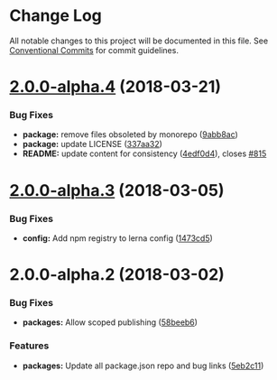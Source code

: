 # Change Log

All notable changes to this project will be documented in this file.
See [Conventional Commits](https://conventionalcommits.org) for commit guidelines.

<a name="2.0.0-alpha.4"></a>
# [2.0.0-alpha.4](https://github.com/pattern-lab/patternlab-node/tree/master/packages/engine-underscore/compare/@pattern-lab/engine-underscore@2.0.0-alpha.3...@pattern-lab/engine-underscore@2.0.0-alpha.4) (2018-03-21)


### Bug Fixes

* **package:** remove files obsoleted by monorepo ([9abb8ac](https://github.com/pattern-lab/patternlab-node/tree/master/packages/engine-underscore/commit/9abb8ac))
* **package:** update LICENSE ([337aa32](https://github.com/pattern-lab/patternlab-node/tree/master/packages/engine-underscore/commit/337aa32))
* **README:** update content for consistency ([4edf0d4](https://github.com/pattern-lab/patternlab-node/tree/master/packages/engine-underscore/commit/4edf0d4)), closes [#815](https://github.com/pattern-lab/patternlab-node/tree/master/packages/engine-underscore/issues/815)




<a name="2.0.0-alpha.3"></a>
# [2.0.0-alpha.3](https://github.com/pattern-lab/patternlab-node/tree/master/packages/engine-underscore/compare/@pattern-lab/engine-underscore@2.0.0-alpha.2...@pattern-lab/engine-underscore@2.0.0-alpha.3) (2018-03-05)


### Bug Fixes

* **config:** Add npm registry to lerna config ([1473cd5](https://github.com/pattern-lab/patternlab-node/tree/master/packages/engine-underscore/commit/1473cd5))




<a name="2.0.0-alpha.2"></a>
# 2.0.0-alpha.2 (2018-03-02)


### Bug Fixes

* **packages:** Allow scoped publishing ([58beeb6](https://github.com/pattern-lab/patternlab-node/tree/master/packages/engine-underscore/commit/58beeb6))


### Features

* **packages:** Update all package.json repo and bug links ([5eb2c11](https://github.com/pattern-lab/patternlab-node/tree/master/packages/engine-underscore/commit/5eb2c11))
